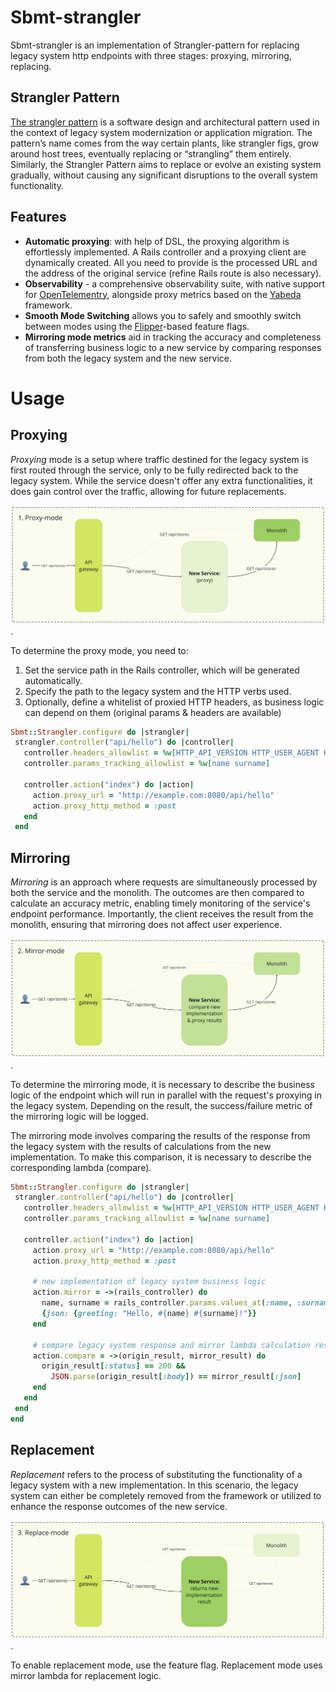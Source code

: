 # Sbmt-strangler

Sbmt-strangler is an implementation of Strangler-pattern for replacing legacy system http endpoints with three stages: proxying, mirroring, replacing.

## Strangler Pattern

[The strangler pattern](https://microservices.io/patterns/refactoring/strangler-application.html) is a software design and architectural pattern used in the context of legacy system modernization or application migration. The pattern’s name comes from the way certain plants, like strangler figs, grow around host trees, eventually replacing or “strangling” them entirely. Similarly, the Strangler Pattern aims to replace or evolve an existing system gradually, without causing any significant disruptions to the overall system functionality.

## Features

 - **Automatic proxying**: with help of DSL, the proxying algorithm is effortlessly implemented. A Rails controller and a proxying client are dynamically created. All you need to provide is the processed URL and the address of the original service (refine Rails route is also necessary).
 - **Observability** - a comprehensive observability suite, with native support for [OpenTelementry](https://github.com/open-telemetry/opentelemetry-ruby), alongside proxy metrics based on the [Yabeda](https://github.com/yabeda-rb/yabeda) framework.
 - **Smooth Mode Switching** allows you to safely and smoothly switch between modes using the [Flipper](https://github.com/flippercloud/flipper)-based feature flags.
 - **Mirroring mode metrics** aid in tracking the accuracy and completeness of transferring business logic to a new service by comparing responses from both the legacy system and the new service.

# Usage

## Proxying

*Proxying* mode is a setup where traffic destined for the legacy system is first routed through the service, only to be fully redirected back to the legacy system. While the service doesn't offer any extra functionalities, it does gain control over the traffic, allowing for future replacements.

![Proxy-mode](docs/img/01-proxy_mode.png).

To determine the proxy mode, you need to:

1. Set the service path in the Rails controller, which will be generated automatically.
2. Specify the path to the legacy system and the HTTP verbs used.
3. Optionally, define a whitelist of proxied HTTP headers, as business logic can depend on them (original params & headers are available)

 ```ruby
 Sbmt::Strangler.configure do |strangler|
  strangler.controller("api/hello") do |controller|
    controller.headers_allowlist = %w[HTTP_API_VERSION HTTP_USER_AGENT HTTP_X_REQUEST_ID]
    controller.params_tracking_allowlist = %w[name surname]

    controller.action("index") do |action|
      action.proxy_url = "http://example.com:8080/api/hello"
      action.proxy_http_method = :post
    end
  end
 ```

## Mirroring

*Mirroring* is an approach where requests are simultaneously processed by both the service and the monolith. The outcomes are then compared to calculate an accuracy metric, enabling timely monitoring of the service's endpoint performance. Importantly, the client receives the result from the monolith, ensuring that mirroring does not affect user experience.

![Mirror-mode](docs/img/02-mirror_mode.png).

To determine the mirroring mode, it is necessary to describe the business logic of the endpoint which will run in parallel with the request's proxying in the legacy system. Depending on the result, the success/failure metric of the mirroring logic will be logged.

The mirroring mode involves comparing the results of the response from the legacy system with the results of calculations from the new implementation. To make this comparison, it is necessary to describe the corresponding lambda (compare).

 ```ruby
Sbmt::Strangler.configure do |strangler|
  strangler.controller("api/hello") do |controller|
    controller.headers_allowlist = %w[HTTP_API_VERSION HTTP_USER_AGENT HTTP_X_REQUEST_ID]
    controller.params_tracking_allowlist = %w[name surname]

    controller.action("index") do |action|
      action.proxy_url = "http://example.com:8080/api/hello"
      action.proxy_http_method = :post

      # new implementation of legacy system business logic
      action.mirror = ->(rails_controller) do
        name, surname = rails_controller.params.values_at(:name, :surname)
        {json: {greeting: "Hello, #{name} #{surname}!"}}
      end

      # compare legacy system response and mirror lambda calculation result
      action.compare = ->(origin_result, mirror_result) do
        origin_result[:status] == 200 &&
          JSON.parse(origin_result[:body]) == mirror_result[:json]
      end
    end
  end
end
 ```

## Replacement

*Replacement* refers to the process of substituting the functionality of a legacy system with a new implementation. In this scenario, the legacy system can either be completely removed from the framework or utilized to enhance the response outcomes of the new service.

 ![Replace-mode](docs/img/03-replace_mode.png).


To enable replacement mode, use the feature flag. Replacement mode uses mirror lambda for replacement logic.
